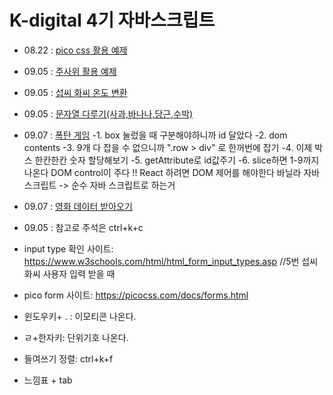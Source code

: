 # K-digital 4기 자바스크립트
+ 08.22 : <a href="./01/index.html">pico css 활용 예제</a>
+ 09.05 : <a href="./04/index.html">주사위 활용 예제</a>
+ 09.05 : <a href="./05/index.html">섭씨 화씨 온도 변환</a>
+ 09.05 : <a href="./06/index.html">문자열 다루기(사과,바나나,당근,수박)</a>
+ 09.07 : <a href="./07/index.html">폭탄 게임</a> 
    -1. box 눌렀을 때 구분해야하니까 id 달았다
    -2. dom contents
    -3. 9개 다 잡을 수 없으니까 ".row > div" 로 한꺼번에 잡기
    -4. 이제 박스 한칸한칸 숫자 할당해보기
    -5. getAttribute로 id값주기
    -6. slice하면 1-9까지 나온다
        DOM control이 주다 !!
        React 하려면 DOM 제어를 해야한다
        바닐라 자바 스크립트 -> 순수 자바 스크립트로 하는거
+ 09.07 : <a href="./08/index.html">영화 데이터 받아오기</a>





+ 09.05 : 참고로 주석은 ctrl+k+c
+ input type 확인 사이트: https://www.w3schools.com/html/html_form_input_types.asp //5번 섭씨 화씨 사용자 입력 받을 때 
+ pico form 사이트: https://picocss.com/docs/forms.html
+ 윈도우키+ . : 이모티콘 나온다.
+ ㄹ+한자키: 단위기호 나온다.
+ 들여쓰기 정렬: ctrl+k+f
+ 느낌표 + tab
